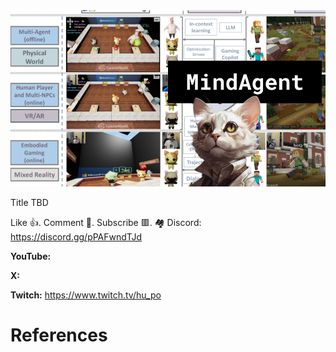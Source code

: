 ![](thumbnails/23.09.2023.png)

Title TBD

Like 👍. Comment 💬. Subscribe 🟥.
🏘 Discord: https://discord.gg/pPAFwndTJd

**YouTube:**

**X:**

**Twitch:** https://www.twitch.tv/hu_po


# References

